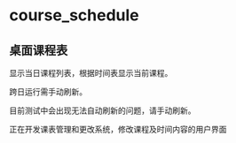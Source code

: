 # course_schedule
## 桌面课程表
显示当日课程列表，根据时间表显示当前课程。

跨日运行需手动刷新。

目前测试中会出现无法自动刷新的问题，请手动刷新。

正在开发课表管理和更改系统，修改课程及时间内容的用户界面
